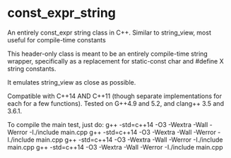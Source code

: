 # const_expr_string
An entirely const_expr string class in C++.  Similar to string_view, most useful for compile-time constants

This header-only class is meant to be an entirely compile-time string wrapper, specifically as a replacement 
for static-const char and #define X string constants.

It emulates string_view as close as possible.

Compatible with C++14 AND C++11 (though separate implementations for each for a few functions).  Tested on G++4.9 and 5.2, and clang++ 3.5 and 3.6.1.

To compile the main test, just do:
g++ -std=c++14 -O3 -Wextra -Wall -Werror -I./include main.cpp
g++ -std=c++14 -O3 -Wextra -Wall -Werror -I./include main.cpp
g++ -std=c++14 -O3 -Wextra -Wall -Werror -I./include main.cpp
g++ -std=c++14 -O3 -Wextra -Wall -Werror -I./include main.cpp
